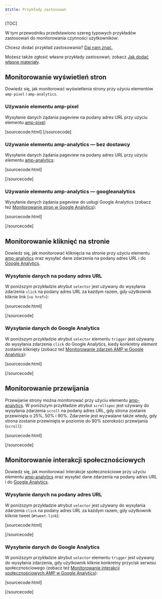```yaml
---
$title: Przykłady zastosowań
---
```

[TOC]

W tym przewodniku przedstawiono szereg typowych przykładów zastosowań do monitorowania czynności użytkowników:

Chcesz dodać przykład zastosowania?
[Daj nam znać.](https://github.com/ampproject/docs/issues/new)

Możesz także zgłosić własne przykłady zastosowań;
zobacz [Jak dodać własne materiały](https://www.ampproject.org/docs/support/contribute.html).

## Monitorowanie wyświetleń stron

Dowiedz się, jak monitorować wyświetlenia strony przy użyciu elementów `amp-pixel` i `amp-analytics`.

### Używanie elementu amp-pixel

Wysyłanie danych żądania pageview na podany adres URL przy użyciu elementu
[amp-pixel](/docs/reference/amp-pixel.html):

[sourcecode:html]
<amp-pixel src="https://foo.com/pixel?"></amp-pixel>
[/sourcecode]

### Używanie elementu amp-analytics — bez dostawcy

Wysyłanie danych żądania pageview na podany adres URL przy użyciu elementu
[amp-analytics](/docs/reference/extended/amp-analytics.html):

[sourcecode:html]
<amp-analytics>
<script type="application/json">
{
  "requests": {
    "pageview": "https://example.com/analytics?url=${canonicalUrl}&title=${title}&acct=${account}"
  },
  "vars": {
    "account": "ABC123"
  },
  "triggers": {
    "trackPageview": {
      "on": "visible",
      "request": "pageview"
    }
  }
}
</script>
</amp-analytics>
[/sourcecode]

### Używanie elementu amp-analytics — googleanalytics

Wysyłanie danych żądania pageview do usługi Google Analytics
(zobacz też [Monitorowanie stron w Google Analytics](https://developers.google.com/analytics/devguides/collection/amp-analytics/#page_tracking)):

[sourcecode:html]
<amp-analytics type="googleanalytics" id="analytics1">
<script type="application/json">
{
  "vars": {
    "account": "UA-XXXXX-Y"  // Replace with your property ID.
  },
  "triggers": {
    "trackPageview": {  // Trigger names can be any string. trackPageview is not a required name.
      "on": "visible",
      "request": "pageview"
    }
  }
}
</script>
</amp-analytics>
[/sourcecode]

## Monitorowanie kliknięć na stronie

Dowiedz się, jak monitorować kliknięcia na stronie przy użyciu elementu
[amp-analytics](/docs/reference/extended/amp-analytics.html)
oraz wysyłać dane zdarzenia na podany adres URL i do
[Google Analytics](https://developers.google.com/analytics/devguides/collection/amp-analytics/).

### Wysyłanie danych na podany adres URL

W poniższym przykładzie atrybut `selector` jest używany do wysyłania zdarzenia `click`
na podany adres URL za każdym razem, gdy użytkownik kliknie link (`<a href>`):

[sourcecode:html]
<amp-analytics>
<script type="application/json">
{
  "requests": {
    "event": "https://example.com/analytics?eid=${eventId}&elab=${eventLabel}&acct=${account}"
  },
  "vars": {
    "account": "ABC123"
  },
  "triggers": {
    "trackAnchorClicks": {
      "on": "click",
      "selector": "a",
      "request": "event",
      "vars": {
        "eventId": "42",
        "eventLabel": "clicked on a link"
      }
    }
  }
}
</script>
</amp-analytics>
[/sourcecode]

### Wysyłanie danych do Google Analytics

W poniższym przykładzie atrybut `selector` elementu `trigger`
jest używany do wysyłania zdarzenia `click` do Google Analytics, kiedy konkretny element zostanie kliknięty
(zobacz też
[Monitorowanie zdarzeń AMP w Google Analytics](https://developers.google.com/analytics/devguides/collection/amp-analytics/#event_tracking)):

[sourcecode:html]
<amp-analytics type="googleanalytics" id="analytics3">
<script type="application/json">
{
  "vars": {
    "account": "UA-XXXXX-Y"  // Replace with your property ID.
  },
  "triggers": {
    "trackClickOnHeader" : {
      "on": "click",
      "selector": "#header",
      "request": "event",
      "vars": {
        "eventCategory": "ui-components",
        "eventAction": "header-click"
      }
    }
  }
}
</script>
</amp-analytics>
[/sourcecode]

## Monitorowanie przewijania

Przewijanie strony można monitorować przy użyciu elementu [amp-analytics](/docs/reference/extended/amp-analytics.html).
W poniższym przykładzie atrybut `scrollspec` jest używany do wysyłania zdarzenia `scroll`
na podany adres URL, gdy strona zostanie przewinięta o 25%, 50% i 90%.
Zdarzenie jest wyzwalane także wtedy, gdy strona zostanie przewinięta w poziomie
do 90% szerokości przewijania (`scroll`):

[sourcecode:html]
<amp-analytics>
<script type="application/json">
{
  "requests": {
    "event": "https://example.com/analytics?eid=${eventId}&elab=${eventLabel}&acct=${account}"
  },
  "vars": {
    "account": "ABC123"
  },
  "triggers": {
    "scrollPings": {
      "on": "scroll",
      "scrollSpec": {
        "verticalBoundaries": [25, 50, 90],
        "horizontalBoundaries": [90]
      }
    }
  }
}
</script>
</amp-analytics>
[/sourcecode]

## Monitorowanie interakcji społecznościowych

Dowiedz się, jak monitorować interakcje społecznościowe przy użyciu
elementu [amp-analytics](/docs/reference/extended/amp-analytics.html)
oraz wysyłać dane zdarzenia na podany adres URL i do
[Google Analytics](https://developers.google.com/analytics/devguides/collection/amp-analytics/).

### Wysyłanie danych na podany adres URL

W poniższym przykładzie atrybut `selector` jest używany do wysyłania zdarzenia `click`
na podany adres URL za każdym razem, gdy użytkownik kliknie tweet (`#tweet-link`):

[sourcecode:html]
<amp-analytics>
<script type="application/json">
{
  "requests": {
    "event": "https://example.com/analytics?eid=${eventId}&elab=${eventLabel}&acct=${account}"
  },
  "vars": {
    "account": "ABC123"
  },
  "triggers": {
    "trackClickOnTwitterLink": {
      "on": "click",
      "selector": "#tweet-link",
      "request": "event",
      "vars": {
        "eventId": "43",
        "eventLabel": "clicked on a tweet link"
      }
    }
  }
}
</script>
</amp-analytics>
[/sourcecode]

### Wysyłanie danych do Google Analytics

W poniższym przykładzie atrybut `selector` elementu `trigger`
jest używany do wysyłania zdarzenia, gdy użytkownik kliknie konkretny przycisk serwisu społecznościowego
(zobacz też
[Monitorowanie interakcji społecznościowych AMP w Google Analytics](https://developers.google.com/analytics/devguides/collection/amp-analytics/#social_interactions)):

[sourcecode:html]
<amp-analytics type="googleanalytics" id="analytics4">
<script type="application/json">
{
  "vars": {
    "account": "UA-XXXXX-Y" // Replace with your property ID.
  },
  "triggers": {
    "trackClickOnTwitterLink" : {
      "on": "click",
      "selector": "#tweet-link",
      "request": "social",
      "vars": {
          "socialNetwork": "twitter",
          "socialAction": "tweet",
          "socialTarget": "https://www.examplepetstore.com"
      }
    }
  }
}
</script>
</amp-analytics>
[/sourcecode]
